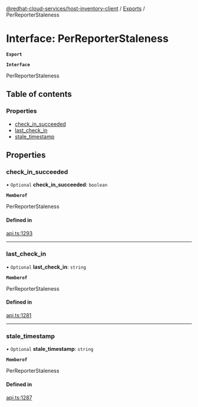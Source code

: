 [@redhat-cloud-services/host-inventory-client](../README.md) / [Exports](../modules.md) / PerReporterStaleness

# Interface: PerReporterStaleness

**`Export`**

**`Interface`**

PerReporterStaleness

## Table of contents

### Properties

- [check\_in\_succeeded](PerReporterStaleness.md#check_in_succeeded)
- [last\_check\_in](PerReporterStaleness.md#last_check_in)
- [stale\_timestamp](PerReporterStaleness.md#stale_timestamp)

## Properties

### check\_in\_succeeded

• `Optional` **check\_in\_succeeded**: `boolean`

**`Memberof`**

PerReporterStaleness

#### Defined in

[api.ts:1293](https://github.com/RedHatInsights/javascript-clients/blob/master/packages/host-inventory/api.ts#L1293)

___

### last\_check\_in

• `Optional` **last\_check\_in**: `string`

**`Memberof`**

PerReporterStaleness

#### Defined in

[api.ts:1281](https://github.com/RedHatInsights/javascript-clients/blob/master/packages/host-inventory/api.ts#L1281)

___

### stale\_timestamp

• `Optional` **stale\_timestamp**: `string`

**`Memberof`**

PerReporterStaleness

#### Defined in

[api.ts:1287](https://github.com/RedHatInsights/javascript-clients/blob/master/packages/host-inventory/api.ts#L1287)
